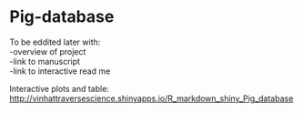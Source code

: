 # Pig-database
To be eddited later with:  
-overview of project  
-link to manuscript  
-link to interactive read me  

Interactive plots and table:
http://vinhattraversescience.shinyapps.io/R_markdown_shiny_Pig_database
